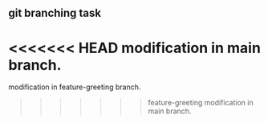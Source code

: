 ## git branching task 
<<<<<<< HEAD
modification in main branch. 
=======
modification in feature-greeting branch. 
>>>>>>> feature-greeting
modification in main branch. 
